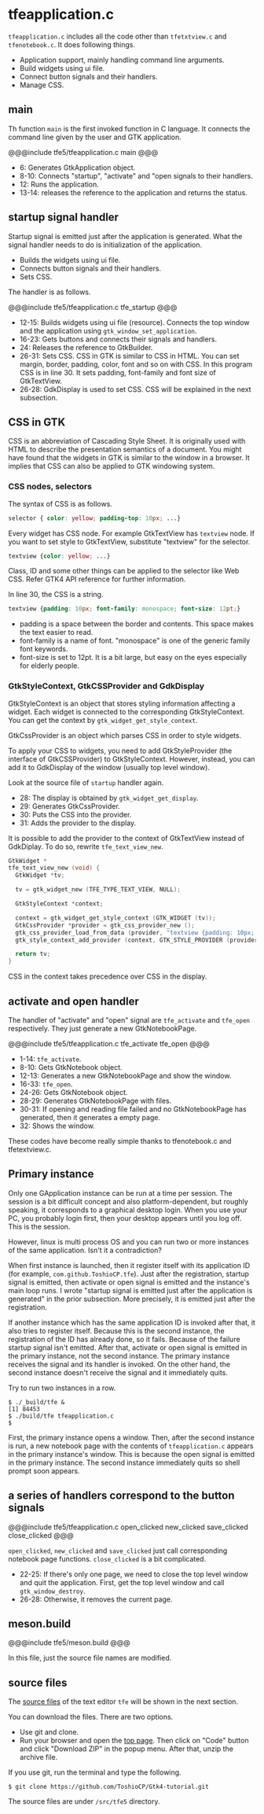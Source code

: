 # tfeapplication.c

`tfeapplication.c` includes all the code other than `tfetxtview.c` and `tfenotebook.c`.
It does following things.

- Application support, mainly handling command line arguments.
- Build widgets using ui file.
- Connect button signals and their handlers.
- Manage CSS.

## main

Th function `main` is the first invoked function in C language.
It connects the command line given by the user and GTK application.

@@@include
tfe5/tfeapplication.c main
@@@

- 6: Generates GtkApplication object.
- 8-10: Connects "startup", "activate" and "open signals to their handlers.
- 12: Runs the application.
- 13-14: releases the reference to the application and returns the status.

## startup signal handler

Startup signal is emitted just after the application is generated.
What the signal handler needs to do is initialization of the application.

- Builds the widgets using ui file.
- Connects button signals and their handlers.
- Sets CSS.

The handler is as follows.

@@@include
tfe5/tfeapplication.c tfe_startup
@@@

- 12-15: Builds widgets using ui file (resource).
Connects the top window and the application using `gtk_window_set_application`.
- 16-23: Gets buttons and connects their signals and handlers.
- 24: Releases the reference to GtkBuilder.
- 26-31: Sets CSS.
CSS in GTK is similar to CSS in HTML.
You can set margin, border, padding, color, font and so on with CSS.
In this program CSS is in line 30.
It sets padding, font-family and font size of GtkTextView.
- 26-28: GdkDisplay is used to set CSS.
CSS will be explained in the next subsection.

## CSS in GTK

CSS is an abbreviation of Cascading Style Sheet.
It is originally used with HTML to describe the presentation semantics of a document.
You might have found that the widgets in GTK is similar to the window in a browser.
It implies that CSS can also be applied to GTK windowing system.

### CSS nodes, selectors

The syntax of CSS is as follows.

~~~css
selector { color: yellow; padding-top: 10px; ...}
~~~

Every widget has CSS node.
For example GtkTextView has `textview` node.
If you want to set style to GtkTextView, substitute "textview" for the selector.

~~~css
textview {color: yellow; ...}
~~~

Class, ID and some other things can be applied to the selector like Web CSS. Refer GTK4 API reference for further information.

In line 30, the CSS is a string.

~~~css
textview {padding: 10px; font-family: monospace; font-size: 12pt;}
~~~

- padding is a space between the border and contents.
This space makes the text easier to read.
- font-family is a name of font.
"monospace" is one of the generic family font keywords.
- font-size is set to 12pt.
It is a bit large, but easy on the eyes especially for elderly people.

### GtkStyleContext, GtkCSSProvider and GdkDisplay

GtkStyleContext is an object that stores styling information affecting a widget.
Each widget is connected to the corresponding GtkStyleContext.
You can get the context by `gtk_widget_get_style_context`.

GtkCssProvider is an object which parses CSS in order to style widgets.

To apply your CSS to widgets, you need to add GtkStyleProvider (the interface of GtkCSSProvider) to GtkStyleContext.
However, instead, you can add it to GdkDisplay of the window (usually top level window).

Look at the source file of `startup` handler again.

- 28: The display is obtained by `gtk_widget_get_display`.
- 29: Generates GtkCssProvider.
- 30: Puts the CSS into the provider.
- 31: Adds the provider to the display.

It is possible to add the provider to the context of GtkTextView instead of GdkDiplay.
To do so, rewrite `tfe_text_view_new`.

~~~C
GtkWidget *
tfe_text_view_new (void) {
  GtkWidget *tv;

  tv = gtk_widget_new (TFE_TYPE_TEXT_VIEW, NULL);

  GtkStyleContext *context;

  context = gtk_widget_get_style_context (GTK_WIDGET (tv));
  GtkCssProvider *provider = gtk_css_provider_new ();
  gtk_css_provider_load_from_data (provider, "textview {padding: 10px; font-family: monospace; font-size: 12pt;}", -1);
  gtk_style_context_add_provider (context, GTK_STYLE_PROVIDER (provider), GTK_STYLE_PROVIDER_PRIORITY_USER);

  return tv;
}
~~~

CSS in the context takes precedence over CSS in the display.

## activate and open handler

The handler of "activate" and "open" signal are `tfe_activate` and `tfe_open` respectively.
They just generate a new GtkNotebookPage.

@@@include
tfe5/tfeapplication.c tfe_activate tfe_open
@@@

- 1-14: `tfe_activate`.
- 8-10: Gets GtkNotebook object.
- 12-13: Generates a new GtkNotebookPage and show the window.
- 16-33: `tfe_open`.
- 24-26: Gets GtkNotebook object.
- 28-29: Generates GtkNotebookPage with files.
- 30-31: If opening and reading file failed and no GtkNotebookPage has generated, then it generates a empty page.
- 32: Shows the window.

These codes have become really simple thanks to tfenotebook.c and tfetextview.c.

## Primary instance

Only one GApplication instance can be run at a time per session.
The session is a bit difficult concept and also platform-dependent, but roughly speaking, it corresponds to a graphical desktop login.
When you use your PC, you probably login first, then your desktop appears until you log off.
This is the session.

However, linux is multi process OS and you can run two or more instances of the same application.
Isn't it a contradiction?

When first instance is launched, then it register itself with its application ID (for example, `com.github.ToshioCP.tfe`).
Just after the registration, startup signal is emitted, then activate or open signal is emitted and the instance's main loop runs.
I wrote "startup signal is emitted just after the application is generated" in the prior subsection.
More precisely, it is emitted just after the registration.

If another instance which has the same application ID is invoked after that, it also tries to register itself.
Because this is the second instance, the registration of the ID has already done, so it fails.
Because of the failure startup signal isn't emitted.
After that, activate or open signal is emitted in the primary instance, not the second instance.
The primary instance receives the signal and its handler is invoked.
On the other hand, the second instance doesn't receive the signal and it immediately quits.

Try to run two instances in a row.

    $ ./_build/tfe &
    [1] 84453
    $ ./build/tfe tfeapplication.c
    $

First, the primary instance opens a window.
Then, after the second instance is run, a new notebook page with the contents of `tfeapplication.c` appears in the primary instance's window.
This is because the open signal is emitted in the primary instance.
The second instance immediately quits so shell prompt soon appears.

## a series of handlers correspond to the button signals

@@@include
tfe5/tfeapplication.c open_clicked new_clicked save_clicked close_clicked
@@@

`open_clicked`, `new_clicked` and `save_clicked` just call corresponding notebook page functions.
`close_clicked` is a bit complicated.

- 22-25: If there's only one page, we need to close the top level window and quit the application.
First, get the top level window and call `gtk_window_destroy`.
- 26-28: Otherwise, it removes the current page.

## meson.build

@@@include
tfe5/meson.build
@@@

In this file, just the source file names are modified.

## source files

The [source files](https://github.com/ToshioCP/Gtk4-tutorial/tree/main/src/tfe5) of the text editor `tfe` will be shown in the next section.

You can download the files.
There are two options.

- Use git and clone.
- Run your browser and open the [top page](https://github.com/ToshioCP/Gtk4-tutorial). Then click on "Code" button and click "Download ZIP" in the popup menu.
After that, unzip the archive file.

If you use git, run the terminal and type the following.

    $ git clone https://github.com/ToshioCP/Gtk4-tutorial.git

The source files are under `/src/tfe5` directory.
